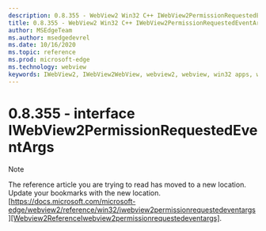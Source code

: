 ```yaml
---
description: 0.8.355 - WebView2 Win32 C++ IWebView2PermissionRequestedEventArgs
title: 0.8.355 - WebView2 Win32 C++ IWebView2PermissionRequestedEventArgs
author: MSEdgeTeam
ms.author: msedgedevrel
ms.date: 10/16/2020
ms.topic: reference
ms.prod: microsoft-edge
ms.technology: webview
keywords: IWebView2, IWebView2WebView, webview2, webview, win32 apps, win32, edge
---
```


# 0.8.355 - interface IWebView2PermissionRequestedEventArgs 

> [!NOTE]
> The reference article you are trying to read has moved to a new location.  
> Update your bookmarks with the new location.  
> [https://docs.microsoft.com/microsoft-edge/webview2/reference/win32/iwebview2permissionrequestedeventargs][Webview2ReferenceIwebview2permissionrequestedeventargs].  

[Webview2ReferenceIwebview2permissionrequestedeventargs]: /microsoft-edge/webview2/reference/win32/iwebview2permissionrequestedeventargs "interface IWebView2PermissionRequestedEventArgs | Microsoft Docs"
